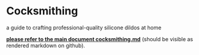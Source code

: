 # Cocksmithing
a guide to crafting professional-quality silicone dildos at home

**[please refer to the main document cocksmithing.md](cocksmithing.md)**  (should be visible as rendered markdown on github).
